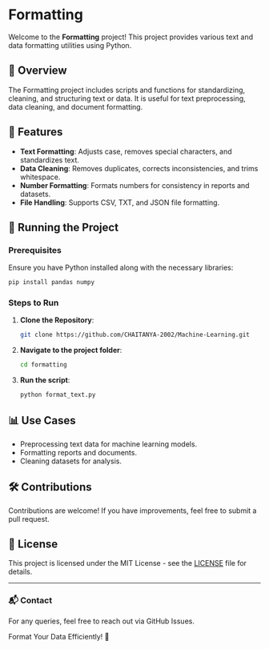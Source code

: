# Formatting

Welcome to the **Formatting** project! This project provides various text and data formatting utilities using Python.

## 📌 Overview
The Formatting project includes scripts and functions for standardizing, cleaning, and structuring text or data. It is useful for text preprocessing, data cleaning, and document formatting.

## 📂 Features
- **Text Formatting**: Adjusts case, removes special characters, and standardizes text.
- **Data Cleaning**: Removes duplicates, corrects inconsistencies, and trims whitespace.
- **Number Formatting**: Formats numbers for consistency in reports and datasets.
- **File Handling**: Supports CSV, TXT, and JSON file formatting.

## 🚀 Running the Project
### Prerequisites
Ensure you have Python installed along with the necessary libraries:
```bash
pip install pandas numpy
```

### Steps to Run
1. **Clone the Repository**:
   ```bash
   git clone https://github.com/CHAITANYA-2002/Machine-Learning.git
   ```
2. **Navigate to the project folder**:
   ```bash
   cd formatting
   ```
3. **Run the script**:
   ```bash
   python format_text.py
   ```

## 📊 Use Cases
- Preprocessing text data for machine learning models.
- Formatting reports and documents.
- Cleaning datasets for analysis.

## 🛠 Contributions
Contributions are welcome! If you have improvements, feel free to submit a pull request.

## 📜 License
This project is licensed under the MIT License - see the [LICENSE](LICENSE) file for details.

---
### 📬 Contact
For any queries, feel free to reach out via GitHub Issues.

Format Your Data Efficiently! 🚀

